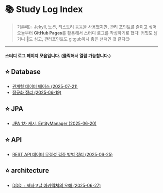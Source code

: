 # 📚 Study Log Index

> 기존에는 Jekyll, 노션, 티스토리 등등을 사용했지만, 
> 관리 포인트를 줄이고 싶어 오늘부터 **GitHub Pages**를 활용해서 스터디 로그를 작성하기로 했다!
> 커밋도 남기니 🌱도 심고,
> 관리포인트도 gitgub이니 좋은 선택인 것 같다😏

---
####  스터디 로그 페이지 모음입니다.  (클릭해서 열람 가능합니다.)

## ⭐️ Database
- [관계형 데이터 베이스 (2025-07-21)](/study-log/database/relational-database)
- [정규화 정리 (2025-06-19)](/study-log/normalization)

## ⭐️ JPA
- [JPA 1차 캐시, EntityManager (2025-06-20)](/study-log/jpa-first-level-cache)

## ⭐️ API
- [REST API 데이터 무결성 검증 방법 정리 (2025-06-25)](/study-log/rest-api-data-signature)

## ⭐️ architecture
- [DDD + 헥사고날 아키텍처의 오해 (2025-06-27)](/study-log/hexagonal-architecture)
